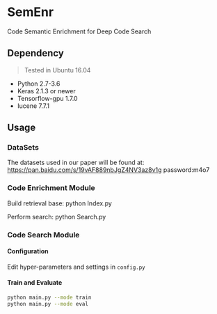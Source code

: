 # SemEnr
Code Semantic Enrichment for Deep Code Search

## Dependency
> Tested in Ubuntu 16.04
* Python 2.7-3.6
* Keras 2.1.3 or newer
* Tensorflow-gpu 1.7.0
* lucene 7.7.1


## Usage

   ### DataSets
  The datasets used in our paper will be found at: https://pan.baidu.com/s/19vAF889nbJgZ4NV3az8v1g password:m4o7
  
   ### Code Enrichment Module
   Build retrieval base: python Index.py
   
   Perform search: python Search.py
   
   ### Code Search Module
   
   #### Configuration
   
   Edit hyper-parameters and settings in `config.py`
   
   #### Train and Evaluate
   
   ```bash
   python main.py --mode train
   python main.py --mode eval
